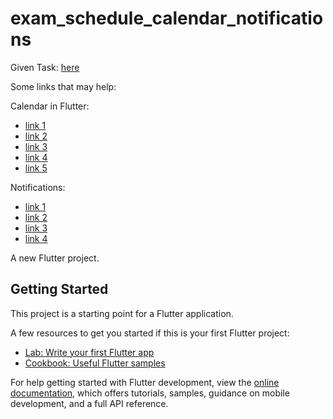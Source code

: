 # exam_schedule_calendar_notifications

Given Task: [here](https://prnt.sc/TqF6u032LLdb)

Some links that may help:

Calendar in Flutter:
- [link 1](https://www.youtube.com/watch?v=zsvZJwFNdYs)
- [link 2](https://www.youtube.com/watch?v=PeIzdCPwFf8)
- [link 3](https://www.youtube.com/watch?v=PeIzdCPwFf8)
- [link 4](https://www.youtube.com/watch?v=sEL1fPQP5No)
- [link 5](https://www.youtube.com/watch?v=KvaKVud0Jx0)

Notifications:
- [link 1](https://www.youtube.com/watch?v=T6Wg0AmIESE)
- [link 2](https://www.youtube.com/watch?v=g2V7y0eTTSE)
- [link 3](https://www.youtube.com/watch?v=-W2LDnWKhag)
- [link 4](https://www.youtube.com/watch?v=2o8o47WaVZE)


A new Flutter project.

## Getting Started

This project is a starting point for a Flutter application.

A few resources to get you started if this is your first Flutter project:

- [Lab: Write your first Flutter app](https://docs.flutter.dev/get-started/codelab)
- [Cookbook: Useful Flutter samples](https://docs.flutter.dev/cookbook)

For help getting started with Flutter development, view the
[online documentation](https://docs.flutter.dev/), which offers tutorials,
samples, guidance on mobile development, and a full API reference.
